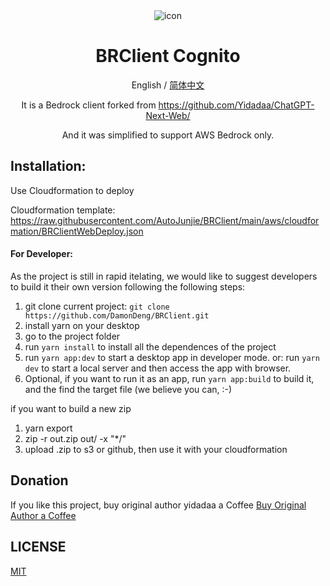 <div align="center">
<img src="./app/icons/bedrock_32.svg" alt="icon"/>

<h1 align="center">BRClient Cognito</h1>

English / [简体中文](./README_CN.md)

It is a Bedrock client forked from https://github.com/Yidadaa/ChatGPT-Next-Web/

And it was simplified to support AWS Bedrock only.


</div>

## Installation:

Use Cloudformation to deploy

Cloudformation template:
https://raw.githubusercontent.com/AutoJunjie/BRClient/main/aws/cloudformation/BRClientWebDeploy.json


#### For Developer:


As the project is still in rapid itelating, we would like to suggest developers to build it their own version following the following steps:

1. git clone current project: `git clone https://github.com/DamonDeng/BRClient.git`
2. install yarn on your desktop
3. go to the project folder
4. run `yarn install` to install all the dependences of the project
5. run `yarn app:dev` to start a desktop app in developer mode.    or:   run `yarn dev` to start a local server and then access the app with browser.
6. Optional, if you want to run it as an app, run `yarn app:build` to build it, and the find the target file (we believe you can, :-)

if you want to build a new zip

1. yarn export
2. zip -r out.zip out/ -x "*/"
3. upload .zip to s3 or github, then use it with your cloudformation

## Donation
If you like this project, buy original author yidadaa a Coffee
[Buy Original Author a Coffee](https://www.buymeacoffee.com/yidadaa)

## LICENSE

[MIT](https://opensource.org/license/mit/)
